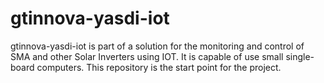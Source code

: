 # gtinnova-yasdi-iot
gtinnova-yasdi-iot is part of a solution for the monitoring and control of SMA and other Solar Inverters using IOT. It is capable of use small single-board computers. This repository is the start point for the project. 
